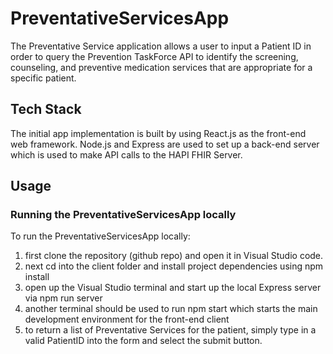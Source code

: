 # PreventativeServicesApp
The Preventative Service application allows a user to input a Patient ID in order to query the Prevention TaskForce API to identify the screening, counseling, and preventive medication services that are appropriate for a specific patient. 

## Tech Stack
The initial app implementation is built by using React.js as the front-end web framework. Node.js and Express are used to set up a back-end server which is used to make API calls to the HAPI FHIR Server.

## Usage
### Running the PreventativeServicesApp locally
To run the PreventativeServicesApp locally:
1. first clone the repository (github repo) and open it in Visual Studio code. 
2. next cd into the client folder and install project dependencies using npm install
3. open up the Visual Studio terminal and start up the local Express server via npm run server
4. another terminal should be used to run npm start which starts the main development environment for the front-end client
5. to return a list of Preventative Services for the patient, simply type in a valid PatientID into the form and select the submit button. 
